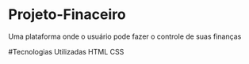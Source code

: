 # Projeto-Finaceiro
Uma plataforma onde o usuário pode fazer o controle de suas finanças

#Tecnologias Utilizadas
 HTML
 CSS
